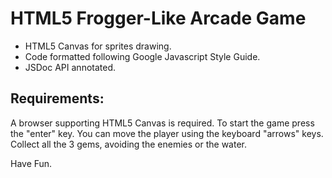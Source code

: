 # HTML5 Frogger-Like Arcade Game

- HTML5 Canvas for sprites drawing.
- Code formatted following Google Javascript Style Guide.
- JSDoc API annotated.

## Requirements:
A browser supporting HTML5 Canvas is required. To start the game press the "enter" key. You can move the player using the keyboard "arrows" keys. Collect all the 3 gems, avoiding the enemies or the water.

Have Fun.
